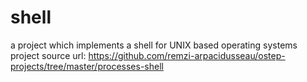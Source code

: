 # shell
a project which implements a shell for UNIX based operating systems
project source url: https://github.com/remzi-arpacidusseau/ostep-projects/tree/master/processes-shell
